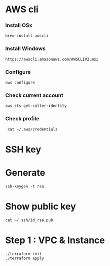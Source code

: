 # AWS cli
### Install OSx
```
brew install awscli
```
### Install Windows
```
https://awscli.amazonaws.com/AWSCLIV2.msi
```
### Configure
```
aws configure
```
### Check current account
```
aws sts get-caller-identity
```
### Check profile
```
 cat ~/.aws/credentials
```
# SSH key
# Generate
```
ssh-keygen -t rsa
```
# Show public key
```
cat ~/.ssh/id_rsa.pub
```
# Step 1 : VPC & Instance
```
./terraform init
./terraform apply
```
